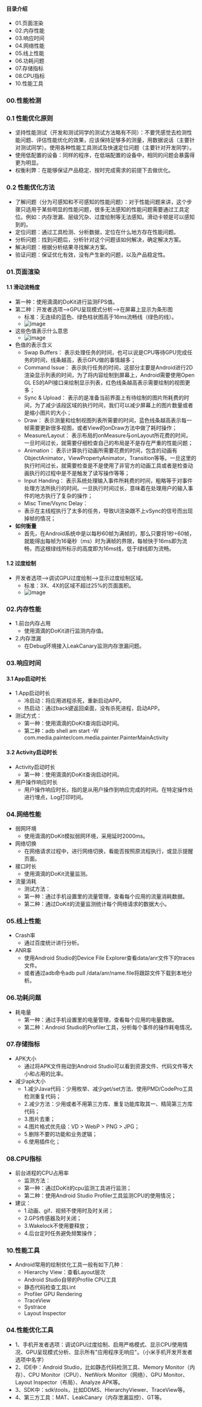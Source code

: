 #### 目录介绍
- 01.页面渲染
- 02.内存性能
- 03.响应时间
- 04.网络性能
- 05.线上性能
- 06.功耗问题
- 07.存储指标
- 08.CPU指标
- 10.性能工具


### 00.性能检测
### 0.1 性能优化原则
- 坚持性能测试（开发和测试同学的测试方法略有不同）：不要凭感觉去检测性能问题、评估性能优化的效果，应该保持足够多的测量，用数据说话（主要针对测试同学）。使用各种性能工具测试及快速定位问题（主要针对开发同学）。
- 使用低配置的设备：同样的程序，在低端配置的设备中，相同的问题会暴露得更为明显。
- 权衡利弊：在能够保证产品稳定、按时完成需求的前提下去做优化。


### 0.2 性能优化方法
- 了解问题（分为可感知和不可感知的性能问题）：对于性能问题来讲，这个步骤只适用于某些明显的性能问题，很多无法感知的性能问题需要通过工具定位。例如：内存泄漏、层级冗杂、过度绘制等无法感知。滑动卡顿是可以感知到的。
- 定位问题：通过工具检测、分析数据，定位在什么地方存在性能问题。
- 分析问题：找到问题后，分析针对这个问题该如何解决，确定解决方案。
- 解决问题：根据分析结果寻找解决方案。
- 验证问题：保证优化有效，没有产生新的问题，以及产品稳定性。



### 01.页面渲染
#### 1.1 滑动流畅度
- 第一种：使用滴滴的DoKit进行监测FPS值。
- 第二种：开发者选项——>GPU呈现模式分析——>在屏幕上显示为条形图
    - 标准：无连续的蓝色、绿色柱状图高于16ms流畅线（绿色的线）。
    - ![image](https://img-blog.csdnimg.cn/2021033015061357.png?x-oss-process=image/watermark,type_ZmFuZ3poZW5naGVpdGk,shadow_10,text_aHR0cHM6Ly9ibG9nLmNzZG4ubmV0L20wXzM3NzAwMjc1,size_16,color_FFFFFF,t_70)
- 这些色值表示什么意思
    - ![image](https://img-blog.csdnimg.cn/20210330150819286.png?x-oss-process=image/watermark,type_ZmFuZ3poZW5naGVpdGk,shadow_10,text_aHR0cHM6Ly9ibG9nLmNzZG4ubmV0L20wXzM3NzAwMjc1,size_16,color_FFFFFF,t_70)
- 色值的表示含义
    - Swap Buffers：             表示处理任务的时间，也可以说是CPU等待GPU完成任务的时间，线条越高，表示GPU做的事情越多；
    - Command Issue：         表示执行任务的时间，这部分主要是Android进行2D渲染显示列表的时间，为了将内容绘制到屏幕上，Android需要使用Open GL ES的API接口来绘制显示列表，红色线条越高表示需要绘制的视图更多；
    - Sync & Upload：           表示的是准备当前界面上有待绘制的图片所耗费的时间，为了减少该段区域的执行时间，我们可以减少屏幕上的图片数量或者是缩小图片的大小；
    - Draw：                         表示测量和绘制视图列表所需要的时间，蓝色线条越高表示每一帧需要更新很多视图，或者View的onDraw方法中做了耗时操作；
    - Measure/Layout：         表示布局的onMeasure与onLayout所花费的时间，一旦时间过长，就需要仔细检查自己的布局是不是存在严重的性能问题；
    - Animation：                  表示计算执行动画所需要花费的时间，包含的动画有ObjectAnimator，ViewPropertyAnimator，Transition等等。一旦这里的执行时间过长，就需要检查是不是使用了非官方的动画工具或者是检查动画执行的过程中是不是触发了读写操作等等；
    - Input Handing：             表示系统处理输入事件所耗费的时间，粗略等于对事件处理方法所执行的时间。一旦执行时间过长，意味着在处理用户的输入事件的地方执行了复杂的操作；
    - Misc Time/Vsync Delay：
    - 表示在主线程执行了太多的任务，导致UI渲染跟不上vSync的信号而出现掉帧的情况；
- **如何衡量**
    - 首先，在Android系统中是以每秒60帧为满帧的，那么只要将1秒÷60帧，就能得出每帧为16毫秒（ms）时为满帧的界限，每帧快于16ms即为流畅，而这根绿线所标示的高度即为16ms线，低于绿线即为流畅。


#### 1.2 过度绘制
- 开发者选项——>调试GPU过度绘制——>显示过度绘制区域。
    - 标准：3X、4X的区域不超过25%的页面面积。
    - ![image](https://img-blog.csdnimg.cn/20210330151526917.png?x-oss-process=image/watermark,type_ZmFuZ3poZW5naGVpdGk,shadow_10,text_aHR0cHM6Ly9ibG9nLmNzZG4ubmV0L20wXzM3NzAwMjc1,size_16,color_FFFFFF,t_70)




### 02.内存性能
- 1.前台内存占用
    - 使用滴滴的DoKit进行监测内存值。
- 2.内存泄漏
    - 在Debug环境接入LeakCanary监测内存泄漏问题。



### 03.响应时间
#### 3.1 App启动时长
- 1.App启动时长
    - 冷启动：将应用进程杀死，重新启动APP。
    - 热启动：通过back键返回桌面，没有杀死进程，启动APP。
- 测试方式：
    - 第一种：使用滴滴的DoKit查询启动时间。
    - 第二种：adb shell am start -W com.media.painter/com.media.painter.PainterMainActivity


#### 3.2 Activity启动时长
- Activity启动时长
    - 第一种：使用滴滴的DoKit查询启动时间。
- 用户操作响应时长
    - 用户操作响应时长，指的是从用户操作到响应完成的时间。在特定操作处进行埋点，Log打印时间。



### 04.网络性能
- 弱网环境
    - 使用滴滴的DoKit模拟弱网环境，采用延时2000ms。
- 网络切换
    - 在网络请求过程中，进行网络切换，看能否按照原流程执行，或显示提醒页面。
- 接口时长
    - 使用滴滴的DoKit流量监测。
- 流量消耗
    - 测试方法：
    - 第一种：通过手机设置里的流量管理，查看每个应用的流量消耗数据。
    - 第二种：通过DoKit的流量监测统计每个网络请求的数据大小。



### 05.线上性能
- Crash率
    - 通过百度统计进行分析。
- ANR率
    - 使用Android Studio的Device File Explorer查看data/anr文件下的traces文件。
    - 或者通过adb命令adb pull /data/anr/name.file将跟踪文件下载到本地分析。



### 06.功耗问题
- 耗电量
    - 第一种：通过手机设置里的电量管理，查看每个应用的电量数据。
    - 第二种：Android Studio的Profiler工具，分析每个事件的操作耗电情况。



### 07.存储指标
- APK大小
    - 通过将APK文件拖动到Android  Studio可以看到资源文件、代码文件等大小和占用的比率。
- 减少apk大小
    - 1.减少Java代码：少用枚举、减少get/set方法、使用PMD/CodePro工具检测重复代码；
    - 2.减少方法：少用或者不用第三方库、重复功能库取其一、精简第三方库代码；
    - 3.图片去重；
    - 4.图片格式优先级：VD > WebP > PNG > JPG；
    - 5.删除不要的功能和业务逻辑；
    - 6.使用插件化；



### 08.CPU指标
- 前台进程的CPU占用率
    - 监测方法：
    - 第一种：通过DoKit的cpu监测工具进行监测；
    - 第二种：使用Android Studio Profiler工具监测CPU的使用情况；
- 建议：
    - 1.动画、gif、视频不使用时及时关闭；
    - 2.GPS传感器及时关闭；
    - 3.Wakelock不使用要释放；
    - 4.后台定时任务避免频繁操作；





### 10.性能工具
- Android常用的绘制优化工具一般有如下几种：
    - Hierarchy View：查看Layout层次
    - Android Studio自带的Profile CPU工具
    - 静态代码检查工具Lint
    - Profiler GPU Rendering
    - TraceView
    - Systrace
    - Layout Inspector
### 04.性能优化工具
- 1、手机开发者选项：调试GPU过度绘制、启用严格模式、显示CPU使用情况、GPU呈现模式分析、显示所有"应用程序无响应"。（小米手机开发开发者选项中名字）
- 2、IDE中：Android Studio，比如静态代码检测工具、Memory Monitor（内存）、CPU Monitor（CPU）、NetWork Monitor（网络）、GPU Monitor、Layout Inspector（布局）、Analyze APK等。
- 3、SDK中：sdk\tools，比如DDMS、HierarchyViewer、TraceView等。
- 4、第三方工具：MAT、LeakCanary（内存泄漏监控）、GT等。












